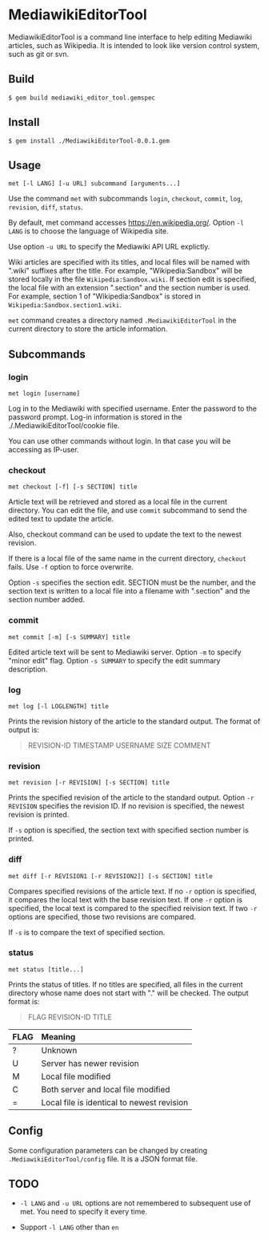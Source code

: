 # MediawikiEditorTool

MediawikiEditorTool is a command line interface to help editing Mediawiki articles, such as Wikipedia.  It is intended to look like version control system, such as git or svn.

## Build

```
$ gem build mediawiki_editor_tool.gemspec
```

## Install

```
$ gem install ./MediawikiEditorTool-0.0.1.gem
```

## Usage

    met [-l LANG] [-u URL] subcommand [arguments...]

Use the command `met` with subcommands `login`, `checkout`, `commit`, `log`, `revision`, `diff`, `status`.

By default, met command accesses https://en.wikipedia.org/.  Option `-l LANG` is to choose the language of Wikipedia site.

Use option `-u URL` to specify the Mediawiki API URL explictly.

Wiki articles are specified with its titles, and local files will be named with ".wiki" suffixes after the title.  For example, "Wikipedia:Sandbox" will be stored locally in the file `Wikipedia:Sandbox.wiki`.
If section edit is specified, the local file with an extension ".section" and the section number is used.  For example, section 1 of "Wikipedia:Sandbox" is stored in `Wikipedia:Sandbox.section1.wiki`.

`met` command creates a directory named `.MediawikiEditorTool` in the current directory to store the article information.

## Subcommands

### login

    met login [username]

Log in to the Mediawiki with specified username.  Enter the password to the password prompt.  Log-in information is stored in the ./.MediawikiEditorTool/cookie file.

You can use other commands without login.  In that case you will be accessing as IP-user.

### checkout

    met checkout [-f] [-s SECTION] title

Article text will be retrieved and stored as a local file in the current directory.  You can edit the file, and use `commit` subcommand to send the edited text to update the article.

Also, checkout command can be used to update the text to the newest revision.

If there is a local file of the same name in the current directory, `checkout` fails.  Use `-f` option to force overwrite.

Option `-s` specifies the section edit.  SECTION must be the number, and the section text is written to a local file into a filename with ".section" and the section number added.

### commit

    met commit [-m] [-s SUMMARY] title

Edited article text will be sent to Mediawiki server.  Option `-m` to specify "minor edit" flag.  Option `-s SUMMARY` to specify the edit summary description.

### log

    met log [-l LOGLENGTH] title

Prints the revision history of the article to the standard output.
The format of output is:
> REVISION-ID TIMESTAMP USERNAME SIZE COMMENT

### revision

    met revision [-r REVISION] [-s SECTION] title

Prints the specified revision of the article to the standard output.  Option `-r REVISION` specifies the revision ID.  If no revision is specified, the newest revision is printed.

If `-s` option is specified, the section text with specified section number is printed.

### diff

    met diff [-r REVISION1 [-r REVISION2]] [-s SECTION] title

Compares specified revisions of the article text.  If no `-r` option is specified, it compares the local text with the base revision text.  If one `-r` option is specified, the local text is compared to the specified reivision text.  If two `-r` options are specified, those two revisions are compared.

If `-s` is to compare the text of specified section.

### status

    met status [title...]

Prints the status of titles.  If no titles are specified, all files in the current directory whose name does not start with "." will be checked.
The output format is:
> FLAG REVISION-ID TITLE

FLAG| Meaning
----|:-------------------
?   | Unknown 
U   | Server has newer revision
M   | Local file modified
C   | Both server and local file modified
=| Local file is identical to newest revision

## Config

Some configuration parameters can be changed by creating `.MediawikiEditorTool/config` file.  It is a JSON format file.

## TODO

* `-l LANG` and `-u URL` options are not remembered to subsequent use of met.  You need to specify it every time.

* Support `-l LANG` other than `en`
